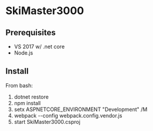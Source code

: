 # SkiMaster3000

## Prerequisites
- VS 2017 w/ .net core
- Node.js

## Install
From bash:
1. dotnet restore
2. npm install 
3. setx ASPNETCORE_ENVIRONMENT "Development" /M
4. webpack --config webpack.config.vendor.js
5. start SkiMaster3000.csproj
